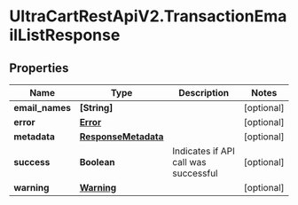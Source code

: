 # UltraCartRestApiV2.TransactionEmailListResponse

## Properties

Name | Type | Description | Notes
------------ | ------------- | ------------- | -------------
**email_names** | **[String]** |  | [optional] 
**error** | [**Error**](Error.md) |  | [optional] 
**metadata** | [**ResponseMetadata**](ResponseMetadata.md) |  | [optional] 
**success** | **Boolean** | Indicates if API call was successful | [optional] 
**warning** | [**Warning**](Warning.md) |  | [optional] 


